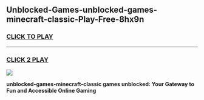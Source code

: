 
## Unblocked-Games-unblocked-games-minecraft-classic-Play-Free-8hx9n
<h3>
<a href="https://premium76.site?title=unblocked-games-minecraft-classic&ref=23A">CLICK TO PLAY</a></h3>
<hr>

<h3>
<a href="https://premium76.site?title=unblocked-games-minecraft-classic&ref=23A">CLICK 2 PLAY</a>
  
</h3>

<a href="https://premium76.site?title=unblocked-games-minecraft-classic&ref=23A"><img src="https://clearcache.store/games.png"></a>


**unblocked-games-minecraft-classic games unblocked: Your Gateway to Fun and Accessible Online Gaming**

